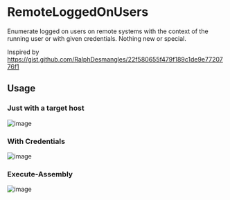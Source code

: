 # RemoteLoggedOnUsers
Enumerate logged on users on remote systems with the context of the running user or with given credentials.
Nothing new or special.


Inspired by https://gist.github.com/RalphDesmangles/22f580655f479f189c1de9e7720776f1


## Usage

### Just with a target host

![image](https://github.com/user-attachments/assets/34b90e27-5975-484c-8b5a-4d6a2f7e36ca)


### With Credentials

![image](https://github.com/user-attachments/assets/f1c87a40-3d71-470c-9eff-4567ee1fdb3f)



### Execute-Assembly


![image](https://github.com/user-attachments/assets/e5a972a8-86ee-457d-8545-e12dd58db3e8)






